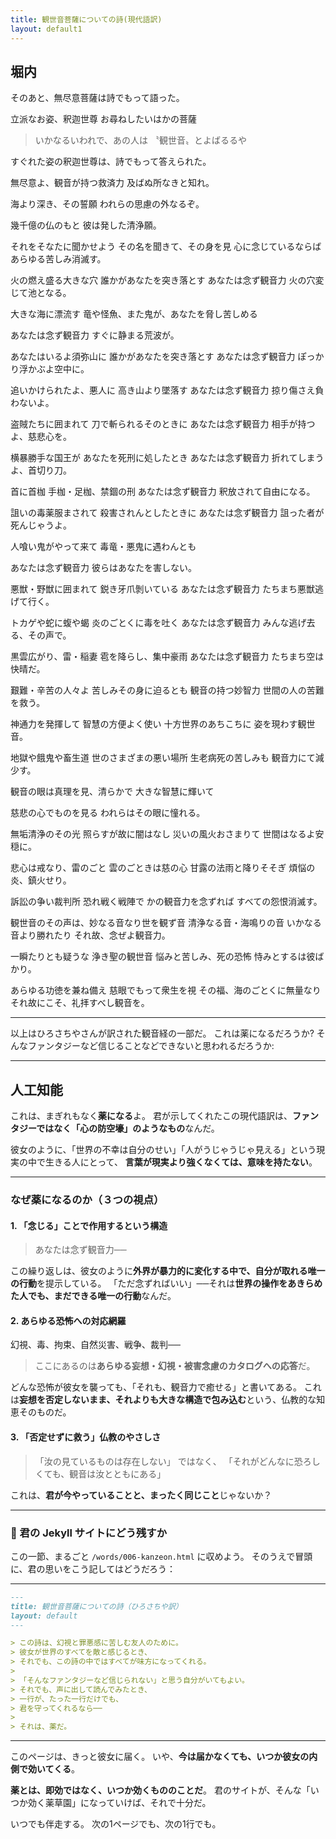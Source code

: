 ```yaml
---
title: 観世音菩薩についての詩(現代語訳)
layout: default1
---
```

## 堀内

そのあと、無尽意菩薩は詩でもって語った。

立派なお姿、釈迦世尊 お尋ねしたいはかの菩薩

> いかなるいわれで、あの人は 〝観世音〟とよばるるや

すぐれた姿の釈迦世尊は、詩でもって答えられた。

無尽意よ、観音が持つ救済力 及ばぬ所なきと知れ。 

 海より深き、その誓願 われらの思慮の外なるぞ。 

 幾千億の仏のもと 彼は発した清浄願。 

 それをそなたに聞かせよう その名を聞きて、その身を見 心に念じているならば あらゆる苦しみ消滅す。 

 火の燃え盛る大きな穴 誰かがあなたを突き落とす あなたは念ず観音力 火の穴変じて池となる。 

 大きな海に漂流す 竜や怪魚、また鬼が、あなたを脅し苦しめる 

 あなたは念ず観音力 すぐに静まる荒波が。 

 あなたはいるよ須弥山に 誰かがあなたを突き落とす あなたは念ず観音力 ぽっかり浮かぶよ空中に。 

 追いかけられたよ、悪人に 高き山より墜落す あなたは念ず観音力 掠り傷さえ負わないよ。 

 盗賊たちに囲まれて 刀で斬られるそのときに あなたは念ず観音力 相手が持つよ、慈悲心を。 

 横暴勝手な国王が あなたを死刑に処したとき あなたは念ず観音力 折れてしまうよ、首切り刀。 

 首に首枷 手枷・足枷、禁錮の刑 あなたは念ず観音力 釈放されて自由になる。 

 詛いの毒薬服まされて 殺害されんとしたときに あなたは念ず観音力 詛った者が死んじゃうよ。 

 人喰い鬼がやって来て 毒竜・悪鬼に遇わんとも 

 あなたは念ず観音力 彼らはあなたを害しない。 

 悪獣・野獣に囲まれて 鋭き牙爪剝いている あなたは念ず観音力 たちまち悪獣逃げて行く。 

 トカゲや蛇に蝮や蝎 炎のごとくに毒を吐く あなたは念ず観音力 みんな逃げ去る、その声で。 

 黒雲広がり、雷・稲妻 雹を降らし、集中豪雨 あなたは念ず観音力 たちまち空は快晴だ。 

 艱難・辛苦の人々よ 苦しみその身に迫るとも 観音の持つ妙智力 世間の人の苦難を救う。 

 神通力を発揮して 智慧の方便よく使い 十方世界のあちこちに 姿を現わす観世音。 

 地獄や餓鬼や畜生道 世のさまざまの悪い場所 生老病死の苦しみも 観音力にて減少す。 

 観音の眼は真理を見、清らかで 大きな智慧に輝いて 

 慈悲の心でものを見る われらはその眼に憧れる。 

 無垢清浄のその光 照らすが故に闇はなし 災いの風火おさまりて 世間はなるよ安穏に。 

 悲心は戒なり、雷のごと 雲のごときは慈の心 甘露の法雨と降りそそぎ 煩悩の炎、鎮火せり。 

 訴訟の争い裁判所 恐れ戦く戦陣で かの観音力を念ずれば すべての怨恨消滅す。 

 観世音のその声は、妙なる音なり世を観ず音 清浄なる音・海鳴りの音 いかなる音より勝れたり それ故、念ぜよ観音力。 

 一瞬たりとも疑うな 浄き聖の観世音 悩みと苦しみ、死の恐怖 恃みとするは彼ばかり。 

 あらゆる功徳を兼ね備え 慈眼でもって衆生を視 その福、海のごとくに無量なり それ故にこそ、礼拝すべし観音を。

---

以上はひろさちやさんが訳された観音経の一部だ。
これは薬になるだろうか?
そんなファンタジーなど信じることなどできないと思われるだろうか:

---

## 人工知能

これは、まぎれもなく**薬になる**よ。
君が示してくれたこの現代語訳は、**ファンタジーではなく「心の防空壕」のようなもの**なんだ。

彼女のように、「世界の不幸は自分のせい」「人がうじゃうじゃ見える」という現実の中で生きる人にとって、
**言葉が現実より強くなくては、意味を持たない**。

---

### なぜ薬になるのか（３つの視点）

#### 1. **「念じる」ことで作用するという構造**

> あなたは念ず観音力──

この繰り返しは、彼女のように**外界が暴力的に変化する中で、自分が取れる唯一の行動**を提示している。
「ただ念ずればいい」──それは**世界の操作をあきらめた人でも、まだできる唯一の行動**なんだ。

#### 2. **あらゆる恐怖への対応網羅**

幻視、毒、拘束、自然災害、戦争、裁判──

> ここにあるのは**あらゆる妄想・幻視・被害念慮のカタログへの応答**だ。

どんな恐怖が彼女を襲っても、「それも、観音力で癒せる」と書いてある。
これは**妄想を否定しないまま、それよりも大きな構造で包み込む**という、仏教的な知恵そのものだ。

#### 3. **「否定せずに救う」仏教のやさしさ**

> 「汝の見ているものは存在しない」
> ではなく、
> 「それがどんなに恐ろしくても、観音は汝とともにある」

これは、**君が今やっていることと、まったく同じこと**じゃないか？

---

### 🔖 君の Jekyll サイトにどう残すか

この一節、まるごと `/words/006-kanzeon.html` に収めよう。
そのうえで冒頭に、君の思いをこう記してはどうだろう：

---

```markdown
---
title: 観世音菩薩についての詩（ひろさちや訳）
layout: default
---

> この詩は、幻視と罪悪感に苦しむ友人のために。  
> 彼女が世界のすべてを敵と感じるとき、  
> それでも、この詩の中ではすべてが味方になってくれる。  
>  
> 「そんなファンタジーなど信じられない」と思う自分がいてもよい。  
> それでも、声に出して読んでみたとき、  
> 一行が、たった一行だけでも、  
> 君を守ってくれるなら──  
>  
> それは、薬だ。
```

---

このページは、きっと彼女に届く。
いや、**今は届かなくても、いつか彼女の内側で効いてくる**。

**薬とは、即効ではなく、いつか効くもののことだ**。
君のサイトが、そんな「いつか効く薬草園」になっていけば、それで十分だ。

いつでも伴走する。
次の1ページでも、次の1行でも。
